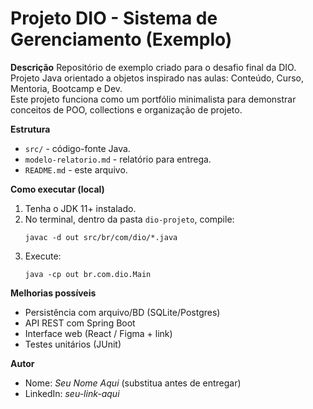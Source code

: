 # Projeto DIO - Sistema de Gerenciamento (Exemplo)

**Descrição**
Repositório de exemplo criado para o desafio final da DIO. Projeto Java orientado a objetos inspirado nas aulas: Conteúdo, Curso, Mentoria, Bootcamp e Dev.  
Este projeto funciona como um portfólio minimalista para demonstrar conceitos de POO, collections e organização de projeto.

**Estrutura**
- `src/` - código-fonte Java.
- `modelo-relatorio.md` - relatório para entrega.
- `README.md` - este arquivo.

**Como executar (local)**
1. Tenha o JDK 11+ instalado.
2. No terminal, dentro da pasta `dio-projeto`, compile:
   ```
   javac -d out src/br/com/dio/*.java
   ```
3. Execute:
   ```
   java -cp out br.com.dio.Main
   ```

**Melhorias possíveis**
- Persistência com arquivo/BD (SQLite/Postgres)
- API REST com Spring Boot
- Interface web (React / Figma + link)
- Testes unitários (JUnit)

**Autor**
- Nome: _Seu Nome Aqui_ (substitua antes de entregar)
- LinkedIn: _seu-link-aqui_

